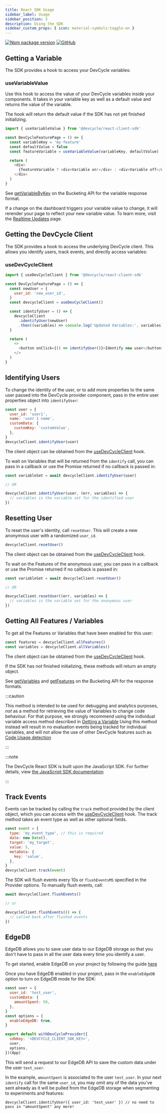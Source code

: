 ```yaml
---
title: React SDK Usage
sidebar_label: Usage
sidebar_position: 3
description: Using the SDK
sidebar_custom_props: { icon: material-symbols:toggle-on }
---
```


[![Npm package version](https://badgen.net/npm/v/@devcycle/react-client-sdk)](https://www.npmjs.com/package/@devcycle/react-client-sdk)
[![GitHub](https://img.shields.io/github/stars/devcyclehq/js-sdks.svg?style=social&label=Star&maxAge=2592000)](https://github.com/devcyclehq/js-sdks)

## Getting a Variable

The SDK provides a hook to access your DevCycle variables:

### useVariableValue

Use this hook to access the value of your DevCycle variables inside your components.
It takes in your variable key as well as a default value and returns the value of the variable.

The hook will return the default value if the SDK has not yet finished initializing.

```js
import { useVariableValue } from '@devcycle/react-client-sdk'

const DevCycleFeaturePage = () => {
  const variableKey = 'my-feature'
  const defaultValue = false
  const featureVariable = useVariableValue(variableKey, defaultValue)

  return (
    <div>
      {featureVariable ? <div>Variable on!</div> : <div>Variable off</div>}
    </div>
  )
}
```

See [getVariableByKey](https://docs.devcycle.com/bucketing-api/#operation/getVariableByKey) on the Bucketing API for the variable response format.

If a change on the dashboard triggers your variable value to change, it will rerender your page to reflect your new variable value. To learn more, visit the [Realtime Updates](/sdk/features#realtime-updates) page.

## Getting the DevCycle Client

The SDK provides a hook to access the underlying DevCycle client. This allows you identify users, track events, and directly access
variables:

### useDevCycleClient

```js
import { useDevCycleClient } from '@devcycle/react-client-sdk'

const DevCycleFeaturePage = () => {
  const newUser = {
    user_id: 'new_user_id',
  }
  const devcycleClient = useDevCycleClient()

  const identifyUser = () => {
    devcycleClient
      .identifyUser(newUser)
      .then((variables) => console.log('Updated Variables:', variables))
  }

  return (
    <>
      <button onClick={() => identifyUser()}>Identify new user</button>
    </>
  )
}
```

## Identifying Users

To change the identity of the user, or to add more properties to the same user passed into the DevCycle provider component, pass in the entire user properties object into `identifyUser`:

```js
const user = {
  user_id: 'user1',
  name: 'user 1 name',
  customData: {
    customKey: 'customValue',
  },
}
devcycleClient.identifyUser(user)
```

The client object can be obtained from the [useDevCycleClient](#getting-the-devcycle-client) hook.

To wait on Variables that will be returned from the `identify` call, you can pass in a callback or use the Promise returned if no callback is passed in:

```js
const variableSet = await devcycleClient.identifyUser(user)

// OR

devcycleClient.identifyUser(user, (err, variables) => {
  // variables is the variable set for the identified user
})
```

## Resetting User

To reset the user's identity, call `resetUser`. This will create a new anonymous user with a randomized `user_id`.

```js
devcycleClient.resetUser()
```

The client object can be obtained from the [useDevCycleClient](#getting-the-devcycle-client) hook.

To wait on the Features of the anonymous user, you can pass in a callback or use the Promise returned if no callback is passed in:

```js
const variableSet = await devcycleClient.resetUser()

// OR

devcycleClient.resetUser((err, variables) => {
  // variables is the variable set for the anonymous user
})
```

## Getting All Features / Variables

To get all the Features or Variables that have been enabled for this user:

```js
const features = devcycleClient.allFeatures()
const variables = devcycleClient.allVariables()
```

The client object can be obtained from the [useDevCycleClient](#getting-the-devcycle-client) hook.

If the SDK has not finished initializing, these methods will return an empty object.

See [getVariables](https://docs.devcycle.com/bucketing-api/#operation/getVariables) and [getFeatures](https://docs.devcycle.com/bucketing-api/#operation/getFeatures) on the Bucketing API for the response formats.

:::caution

This method is intended to be used for debugging and analytics purposes, *not* as a method for retrieving the value of Variables to change code behaviour.
For that purpose, we strongly recommend using the individual variable access method described in [Getting a Variable](#getting-a-variable)
Using this method instead will result in no evaluation events being tracked for individual variables, and will not allow the use
of other DevCycle features such as [Code Usage detection](/integrations/github/feature-usage-action)

:::

:::note

The DevCycle React SDK is built upon the JavaScript SDK. For further details, view [the JavaScript SDK documentation](/sdk/client-side-sdks/javascript)

:::

## Track Events

Events can be tracked by calling the `track` method provided by the client object, which you can access with the
[useDevCycleClient](#getting-the-devcycle-client) hook. The track method takes an event type as well as other optional fields.

```js
const event = {
  type: 'my_event_type', // this is required
  date: new Date(),
  target: 'my_target',
  value: 5,
  metaData: {
    key: 'value',
  },
}
devcycleClient.track(event)
```

The SDK will flush events every 10s or `flushEventsMS` specified in the Provider options. To manually flush events, call:

```js
await devcycleClient.flushEvents()

// or

devcycleClient.flushEvents(() => {
  // called back after flushed events
})
```

## EdgeDB

EdgeDB allows you to save user data to our EdgeDB storage so that you don't have to pass in all the user data every time you identify a user.

To get started, enable EdgeDB on your project by following the guide [here](/extras/edgedb)

Once you have EdgeDB enabled in your project, pass in the `enableEdgeDB` option to turn on EdgeDB mode for the SDK:

```js
const user = {
  user_id: 'test_user',
  customData: {
    amountSpent: 50,
  },
}
const options = {
  enableEdgeDB: true,
}

export default withDevCycleProvider({
  sdkKey: '<DEVCYCLE_CLIENT_SDK_KEY>',
  user,
  options,
})(App)
```

This will send a request to our EdgeDB API to save the custom data under the user `test_user`.

In the example, `amountSpent` is associated to the user `test_user`. In your next `identify` call for the same `user_id`,
you may omit any of the data you've sent already as it will be pulled from the EdgeDB storage when segmenting to experiments and features:

```
devcycleClient.identifyUser({ user_id: 'test_user' }) // no need to pass in "amountSpent" any more!
```
